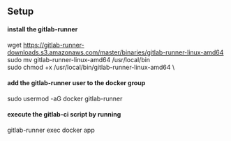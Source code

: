 Setup
-
#### install the gitlab-runner
wget https://gitlab-runner-downloads.s3.amazonaws.com/master/binaries/gitlab-runner-linux-amd64 \
sudo mv gitlab-runner-linux-amd64 /usr/local/bin \
sudo chmod +x /usr/local/bin/gitlab-runner-linux-amd64 \

#### add the gitlab-runner user to the docker group
sudo usermod -aG docker gitlab-runner
    
#### execute the gitlab-ci script by running
gitlab-runner exec docker app
